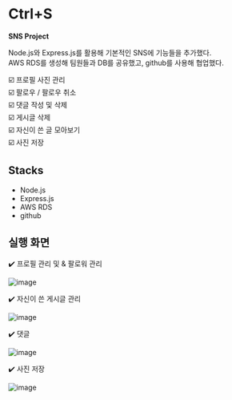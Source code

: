 # Ctrl+S
**SNS Project**


Node.js와 Express.js를 활용해 기본적인 SNS에 기능들을 추가했다. <br>
AWS RDS를 생성해 팀원들과 DB를 공유했고, github를 사용해 협업했다. <br>

️☑️ 프로필 사진 관리 <br> 
☑️ 팔로우 / 팔로우 취소 <br>
☑️ 댓글 작성 및 삭제 <br>
☑️ 게시글 삭제 <br>
☑️ 자신이 쓴 글 모아보기 <br>
☑️ 사진 저장 <br>

## Stacks

- Node.js
- Express.js
- AWS RDS
- github

## 실행 화면
✔️ 프로필 관리 및 & 팔로워 관리

![image](https://user-images.githubusercontent.com/89003891/178764332-07f52d70-bf85-4328-aa43-991dc26e9168.png)


✔️ 자신이 쓴 게시글 관리

![image](https://user-images.githubusercontent.com/89003891/178764409-c90cb471-92af-444d-92f5-c0da88d25d4c.png)

✔️ 댓글

![image](https://user-images.githubusercontent.com/89003891/178764487-ad6db2fd-e7f7-493d-af4a-48e8f9d4c45f.png)

✔️ 사진 저장

![image](https://user-images.githubusercontent.com/89003891/178764441-f49a0574-2912-433a-9456-9d1dc7bc92fc.png)

